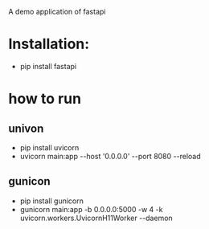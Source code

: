 A demo application of fastapi

# Installation:
- pip install fastapi

# how to run
## univon
  
 - pip install uvicorn
 - uvicorn main:app --host '0.0.0.0' --port 8080 --reload

## gunicon
 - pip install gunicorn
 - gunicorn main:app -b 0.0.0.0:5000  -w 4 -k uvicorn.workers.UvicornH11Worker --daemon 
